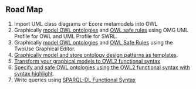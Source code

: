 ## Road Map ##


  1. Import UML class diagrams or Ecore metamodels into OWL
  1. Graphically [model OWL ontologies](UMLProfiled4OWLSample.md) and [OWL safe rules](UMLProfileOWLRules.md) using OMG UML Profile for OWL and UML Profile for SWRL.
  1. Graphically [model OWL ontologies](OWL2GraphicalEditor.md) and [OWL Safe Rules](OWL2Rules.md) using the TwoUse Graphical Editor.
  1. [Graphically model and store ontology design patterns as templates](OntologyTemplates.md).
  1. [Transform your graphical models to OWL2 functional syntax](OWL2OWL.md)
  1. [Specify and safe OWL ontologies using the OWL2 functional syntax with syntax highlight](OWL2FunctionalSyntax.md).
  1. Write queries using [SPARQL-DL Functional Syntax](SPARQLAS.md)